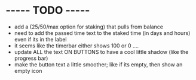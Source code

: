 # ----- TODO -----
- add a (25/50/max option for staking) that pulls from balance
- need to add the passed time text to the staked time (in days and hours) even if its in the label
- it seems like the timerbar either shows 100 or 0 ....
- update ALL the text ON BUTTONS to have a cool little shadow (like the progress bar)
- make the button text a little smoother; like if its empty, then show an empty icon